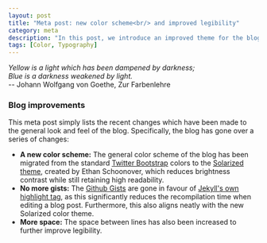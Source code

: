 ```yaml
---
layout: post
title: "Meta post: new color scheme<br/> and improved legibility"
category: meta
description: "In this post, we introduce an improved theme for the blog."
tags: [Color, Typography]
---
```


*Yellow is a light which has been dampened by darkness;*<br/>
*Blue is a darkness weakened by light.*<br/>
-- Johann Wolfgang von Goethe, Zur Farbenlehre

### Blog improvements

This meta post simply lists the recent changes which have been made to the
general look and feel of the blog. Specifically, the blog has gone over a series
of changes:

- **A new color scheme:** The general color scheme of the blog has been migrated
  from the standard [Twitter Bootstrap](http://getbootstrap.com/) colors to the
  [Solarized theme](http://ethanschoonover.com/solarized), created by Ethan
  Schoonover, which reduces brightness contrast while still retaining high
  readability.
- **No more gists:** The
  [Github Gists](https://help.github.com/articles/about-gists/) are gone in
  favour of
  [Jekyll's own highlight tag](https://jekyllrb.com/docs/templates/#code-snippet-highlighting),
  as this significantly reduces the recompilation time when editing a blog
  post. Furthermore, this also aligns neatly with the new Solarized color theme.
- **More space:** The space between lines has also been increased to further
  improve legibility.
